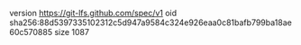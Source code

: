 version https://git-lfs.github.com/spec/v1
oid sha256:88d5397335102312c5d947a9584c324e926eaa0c81bafb799ba18ae60c570885
size 1087
